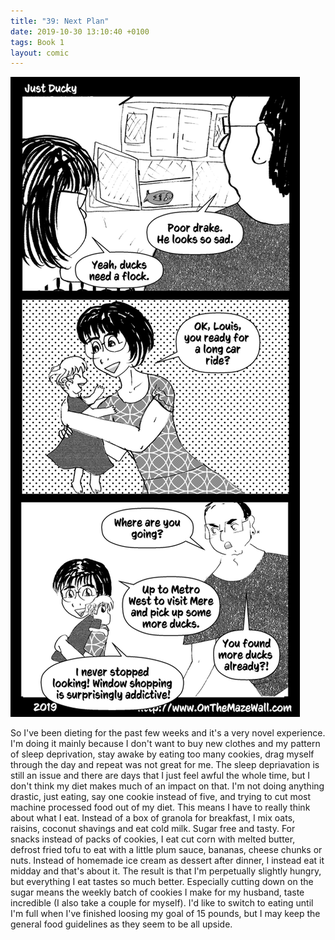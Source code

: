 ```yaml
---
title: "39: Next Plan"
date: 2019-10-30 13:10:40 +0100
tags: Book 1
layout: comic
---
```


![39: Next Plan](/comics/Book_1_-_039_Next_Plan.png)

So I've been dieting for the past few weeks and it's a very novel experience. I'm doing it mainly because I don't want to buy new clothes and my pattern of sleep deprivation, stay awake by eating too many cookies, drag myself through the day and repeat was not great for me. The sleep depriavation is still an issue and there are days that I just feel awful the whole time, but I don't think my diet makes much of an impact on that. I'm not doing anything drastic, just eating, say one cookie instead of five, and trying to cut most machine processed food out of my diet. This means I have to really think about what I eat. Instead of a box of granola for breakfast, I mix oats, raisins, coconut shavings and eat cold milk. Sugar free and tasty. For snacks instead of packs of cookies, I eat cut corn with melted butter, defrost fried tofu to eat with a little plum sauce, bananas, cheese chunks or nuts. Instead of homemade ice cream as dessert after dinner, I instead eat it midday and that's about it. The result is that I'm perpetually slightly hungry, but everything I eat tastes so much better. Especially cutting down on the sugar means the weekly batch of cookies I make for my husband, taste incredible (I also take a couple for myself). I'd like to switch to eating until I'm full when I've finished loosing my goal of 15 pounds, but I may keep the general food guidelines as they seem to be all upside. 
